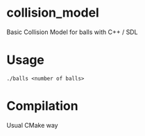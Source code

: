 # collision_model
Basic Collision Model for balls with C++ / SDL

# Usage
    ./balls <number of balls>

# Compilation
Usual CMake way
